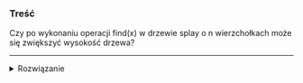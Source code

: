 ### Treść
Czy po wykonaniu operacji find(x) w drzewie splay o n wierzchołkach może się zwiększyć wysokość drzewa?

------
<details><summary>Rozwiązanie</summary>

Tak, jeśli nasze drzewo jest w stanie w którym korzeń ma dwóch synów o wysokościach poddrzew `h1` i `h2`, gdzie zakładamy `h1 <= h2`, to przy pomocy operacji find(`syn z niższym poddrzewem`), można przesunąć syna o niższym poddrzewie na miejsce roota. Wtedy `h1` zmniejszy się o 1 a `h2` wzrośnie także o 1. Stąd większe poddrzewo, wzrosło, i co za tym idzie wysokość drzewa także wzrosła.
<p>
    
